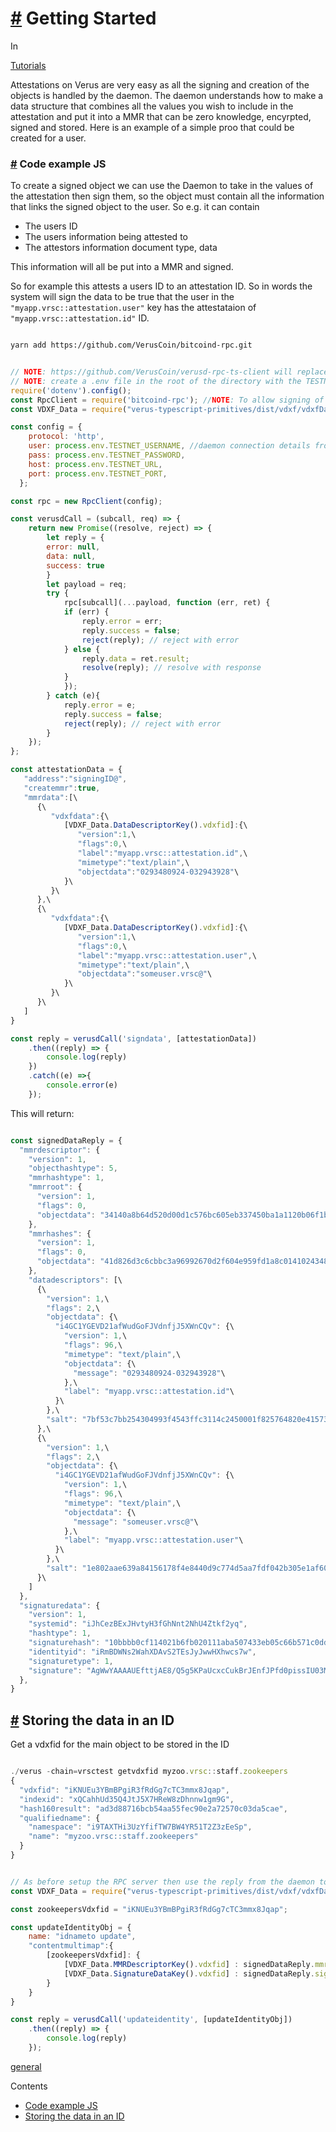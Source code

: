 # [\#](https://monkins1010.github.io/attestations/getting-started/\#getting-started) Getting Started

In

[Tutorials](https://monkins1010.github.io/categories/tutorials/)

Attestations on Verus are very easy as all the signing and creation of the objects is handled by the daemon. The daemon understands how to make a data structure that combines all the values you wish to include in the attestation and put it into a MMR that can be zero knowledge, encyrpted, signed and stored. Here is an example of a simple proo that could be created for a user.

### [\#](https://monkins1010.github.io/attestations/getting-started/\#code-example-js) Code example JS

To create a signed object we can use the Daemon to take in the values of the attestation then sign them, so the object must contain all the information that links the signed object to the user. So e.g. it can contain

- The users ID
- The users information being attested to
- The attestors information document type, data

This information will all be put into a MMR and signed.

So for example this attests a users ID to an attestation ID. So in words the system will sign the data to be true that the user in the `"myapp.vrsc::attestation.user"` key has the attestataion of `"myapp.vrsc::attestation.id"` ID.

```bash

yarn add https://github.com/VerusCoin/bitcoind-rpc.git

```

```javascript

// NOTE: https://github.com/VerusCoin/verusd-rpc-ts-client will replace the bitcoind for signdata TBA.
// NOTE: create a .env file in the root of the directory with the TESTNET
require('dotenv').config();
const RpcClient = require('bitcoind-rpc'); //NOTE: To allow signing of data change the L344: index.js to -> RpcClient.callspec = apisWithWallet;
const VDXF_Data = require("verus-typescript-primitives/dist/vdxf/vdxfDataKeys");

const config = {
    protocol: 'http',
    user: process.env.TESTNET_USERNAME, //daemon connection details from /vrsc(test).conf
    pass: process.env.TESTNET_PASSWORD,
    host: process.env.TESTNET_URL,
    port: process.env.TESTNET_PORT,
  };

const rpc = new RpcClient(config);

const verusdCall = (subcall, req) => {
    return new Promise((resolve, reject) => {
        let reply = {
        error: null,
        data: null,
        success: true
        }
        let payload = req;
        try {
            rpc[subcall](...payload, function (err, ret) {
            if (err) {
                reply.error = err;
                reply.success = false;
                reject(reply); // reject with error
            } else {
                reply.data = ret.result;
                resolve(reply); // resolve with response
            }
            });
        } catch (e){
            reply.error = e;
            reply.success = false;
            reject(reply); // reject with error
        }
    });
};

const attestationData = {
   "address":"signingID@",
   "createmmr":true,
   "mmrdata":[\
      {\
         "vdxfdata":{\
            [VDXF_Data.DataDescriptorKey().vdxfid]:{\
               "version":1,\
               "flags":0,\
               "label":"myapp.vrsc::attestation.id",\
               "mimetype":"text/plain",\
               "objectdata":"0293480924-032943928"\
            }\
         }\
      },\
      {\
         "vdxfdata":{\
            [VDXF_Data.DataDescriptorKey().vdxfid]:{\
               "version":1,\
               "flags":0,\
               "label":"myapp.vrsc::attestation.user",\
               "mimetype":"text/plain",\
               "objectdata":"someuser.vrsc@"\
            }\
         }\
      }\
   ]
}

const reply = verusdCall('signdata', [attestationData])
    .then((reply) => {
        console.log(reply)
    })
    .catch((e) =>{
        console.error(e)
    });

```

This will return:

```javascript

const signedDataReply = {
  "mmrdescriptor": {
    "version": 1,
    "objecthashtype": 5,
    "mmrhashtype": 1,
    "mmrroot": {
      "version": 1,
      "flags": 0,
      "objectdata": "34140a8b64d520d00d1c576bc605eb337450ba1a1120b06f1b0214f10cbbbb10"
    },
    "mmrhashes": {
      "version": 1,
      "flags": 0,
      "objectdata": "41d826d3c6cbbc3a96992670d2f604e959fd1a8c01410243482a4132bc18af2333d0764b303b686d2eeb6b3f0742e97783ebe2b377e29366946e3d49ed6449d5f867f41ea874996307eec9a152ba41273b2ddc8583e696"
    },
    "datadescriptors": [\
      {\
        "version": 1,\
        "flags": 2,\
        "objectdata": {\
          "i4GC1YGEVD21afWudGoFJVdnfjJ5XWnCQv": {\
            "version": 1,\
            "flags": 96,\
            "mimetype": "text/plain",\
            "objectdata": {\
              "message": "0293480924-032943928"\
            },\
            "label": "myapp.vrsc::attestation.id"\
          }\
        },\
        "salt": "7bf53c7bb254304993f4543ffc3114c2450001f825764820e41573b049807cfd"\
      },\
      {\
        "version": 1,\
        "flags": 2,\
        "objectdata": {\
          "i4GC1YGEVD21afWudGoFJVdnfjJ5XWnCQv": {\
            "version": 1,\
            "flags": 96,\
            "mimetype": "text/plain",\
            "objectdata": {\
              "message": "someuser.vrsc@"\
            },\
            "label": "myapp.vrsc::attestation.user"\
          }\
        },\
        "salt": "1e802aae639a84156178f4e8440d9c774d5aa7fdf042b305e1af607b6f8e27a7"\
      }\
    ]
  },
  "signaturedata": {
    "version": 1,
    "systemid": "iJhCezBExJHvtyH3fGhNnt2NhU4Ztkf2yq",
    "hashtype": 1,
    "signaturehash": "10bbbb0cf114021b6fb020111aba507433eb05c66b571c0dd020d5648b0a1434",
    "identityid": "iRmBDWNs2WahXDAvS2TEsJyJwwHXhwcs7w",
    "signaturetype": 1,
    "signature": "AgWwYAAAAUEfttjAE8/Q5g5KPaUcxcCukBrJEnfJPfd0pissIU03MjNG/1ZJ4Ww1WqJHODZ2edFzQ6JFzeZ36rRCSpQZHa3tWg=="
  },
}

```

## [\#](https://monkins1010.github.io/attestations/getting-started/\#storing-the-data-in-an-id) Storing the data in an ID

Get a vdxfid for the main object to be stored in the ID

```javascript

./verus -chain=vrsctest getvdxfid myzoo.vrsc::staff.zookeepers
{
  "vdxfid": "iKNUEu3YBmBPgiR3fRdGg7cTC3mmx8Jqap",
  "indexid": "xQCahhUd35Q4JtJ5X7HReW8zDhnnw1gm9G",
  "hash160result": "ad3d88716bcb54aa55fec90e2a72570c03da5cae",
  "qualifiedname": {
    "namespace": "i9TAXTHi3UzYfifTW7BW4YR51T2Z3zEeSp",
    "name": "myzoo.vrsc::staff.zookeepers"
  }
}

```

```javascript

// As before setup the RPC server then use the reply from the daemon to put that into the contentmap of an ID.
const VDXF_Data = require("verus-typescript-primitives/dist/vdxf/vdxfDataKeys");

const zookeepersVdxfid = "iKNUEu3YBmBPgiR3fRdGg7cTC3mmx8Jqap";

const updateIdentityObj = {
    name: "idnameto update",
    "contentmultimap":{
        [zookeepersVdxfid]: {
            [VDXF_Data.MMRDescriptorKey().vdxfid] : signedDataReply.mmrdescriptor,
            [VDXF_Data.SignatureDataKey().vdxfid] : signedDataReply.signaturedata
        }
    }
}

const reply = verusdCall('updateidentity', [updateIdentityObj])
    .then((reply) => {
        console.log(reply)
    });

```

[general](https://monkins1010.github.io/tags/general/)

Contents

- [Code example JS](https://monkins1010.github.io/attestations/getting-started/#code-example-js)
- [Storing the data in an ID](https://monkins1010.github.io/attestations/getting-started/#storing-the-data-in-an-id)